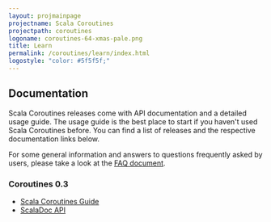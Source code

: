 ```yaml
---
layout: projmainpage
projectname: Scala Coroutines
projectpath: coroutines
logoname: coroutines-64-xmas-pale.png
title: Learn
permalink: /coroutines/learn/index.html
logostyle: "color: #5f5f5f;"
---
```



## Documentation

Scala Coroutines releases come with API documentation and a detailed usage guide.
The usage guide is the best place to start if you haven't used Scala Coroutines before.
You can find a list of releases and the respective documentation links below.

For some general information and answers to questions frequently asked by users,
please take a look at the [FAQ document](/coroutines/docs/faq/).


### Coroutines 0.3

- [Scala Coroutines Guide](/coroutines/docs/0.3/101/)
- [ScalaDoc API](http://storm-enroute.com/apidocs/coroutines/0.3/api/)
